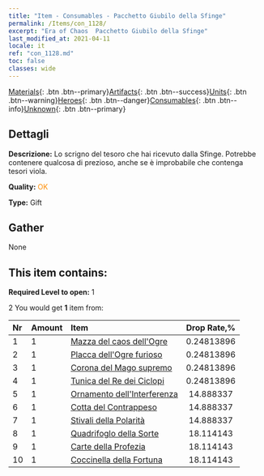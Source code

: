 ```yaml
---
title: "Item - Consumables - Pacchetto Giubilo della Sfinge"
permalink: /Items/con_1128/
excerpt: "Era of Chaos  Pacchetto Giubilo della Sfinge"
last_modified_at: 2021-04-11
locale: it
ref: "con_1128.md"
toc: false
classes: wide
---
```

 [Materials](/it/Items/){: .btn .btn--primary}[Artifacts](/it/Items/Artifacts/){: .btn .btn--success}[Units](/it/Items/Units/){: .btn .btn--warning}[Heroes](/it/Items/Heroes/){: .btn .btn--danger}[Consumables](/it/Items/Consumables/){: .btn .btn--info}[Unknown](/it/Items/Unknown/){: .btn .btn--primary}

## Dettagli
 **Descrizione:** Lo scrigno del tesoro che hai ricevuto dalla Sfinge. Potrebbe contenere qualcosa di prezioso, anche se è improbabile che contenga tesori viola.

 **Quality:** <span style="color: #FF8C00">OK</span>

 **Type:** Gift

## Gather

  None

## This item contains:

 **Required Level to open:** 1

 2 You would get **1** item  from:

  | Nr | Amount |     Item    | Drop Rate,% |
  |:---|:-------|:------------|:---------:|
  | 1 | 1 | [Mazza del caos dell'Ogre](/it/Items/art_125/) | 0.24813896 | 
  | 2 | 1 | [Placca dell'Ogre furioso](/it/Items/art_126/) | 0.24813896 | 
  | 3 | 1 | [Corona del Mago supremo](/it/Items/art_127/) | 0.24813896 | 
  | 4 | 1 | [Tunica del Re dei Ciclopi](/it/Items/art_128/) | 0.24813896 | 
  | 5 | 1 | [Ornamento dell'Interferenza](/it/Items/art_118/) | 14.888337 | 
  | 6 | 1 | [Cotta del Contrappeso](/it/Items/art_119/) | 14.888337 | 
  | 7 | 1 | [Stivali della Polarità](/it/Items/art_120/) | 14.888337 | 
  | 8 | 1 | [Quadrifoglo della Sorte](/it/Items/art_109/) | 18.114143 | 
  | 9 | 1 | [Carte della Profezia](/it/Items/art_110/) | 18.114143 | 
  | 10 | 1 | [Coccinella della Fortuna](/it/Items/art_111/) | 18.114143 | 
